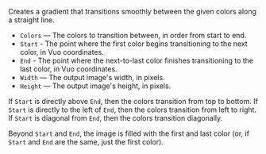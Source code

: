 Creates a gradient that transitions smoothly between the given colors along a straight line. 

   - `Colors` — The colors to transition between, in order from start to end.
   - `Start` - The point where the first color begins transitioning to the next color, in Vuo coordinates. 
   - `End` - The point where the next-to-last color finishes transitioning to the last color, in Vuo coordinates.
   - `Width` — The output image's width, in pixels.
   - `Height` — The output image's height, in pixels.

If `Start` is directly above `End`, then the colors transition from top to bottom. If `Start` is directly to the left of `End`, then the colors transition from left to right. If `Start` is diagonal from `End`, then the colors transition diagonally. 

Beyond `Start` and `End`, the image is filled with the first and last color (or, if `Start` and `End` are the same, just the first color). 
